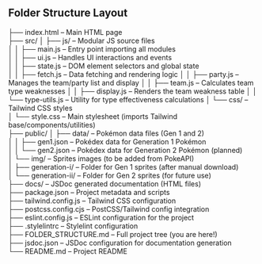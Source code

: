 ## Folder Structure Layout
├── index.html              – Main HTML page  
├── src/ 
│   ├── js/                 – Modular JS source files  
│   │   ├── main.js         – Entry point importing all modules  
│   │   ├── ui.js           – Handles UI interactions and events  
│   │   ├── state.js        – DOM element selectors and global state  
│   │   ├── fetch.js        – Data fetching and rendering logic
│   │   ├── party.js        – Manages the team/party list and display
│   │   ├── team.js         – Calculates team type weaknesses 
│   │   ├── display.js      – Renders the team weakness table
│   │   └── type-utils.js   – Utility for type effectiveness calculations
│   └── css/                – Tailwind CSS styles  
│       └── style.css       – Main stylesheet (imports Tailwind base/components/utilities)  
├── public/ 
│   ├── data/               – Pokémon data files (Gen 1 and 2)  
│   │   ├── gen1.json       – Pokédex data for Generation 1 Pokémon  
│   │   └── gen2.json       – Pokédex data for Generation 2 Pokémon (planned)  
│   └── img/                – Sprites images (to be added from PokeAPI)  
│       ├── generation-i/   – Folder for Gen 1 sprites (after manual download)  
│       └── generation-ii/  – Folder for Gen 2 sprites (for future use)  
├── docs/                   – JSDoc generated documentation (HTML files)  
├── package.json            – Project metadata and scripts  
├── tailwind.config.js      – Tailwind CSS configuration  
├── postcss.config.cjs      – PostCSS/Tailwind config integration  
├── eslint.config.js        – ESLint configuration for the project  
├── .stylelintrc            – Stylelint configuration  
├── FOLDER_STRUCTURE.md     – Full project tree  (you are here!)  
├── jsdoc.json              – JSDoc configuration for documentation generation  
└── README.md               – Project README